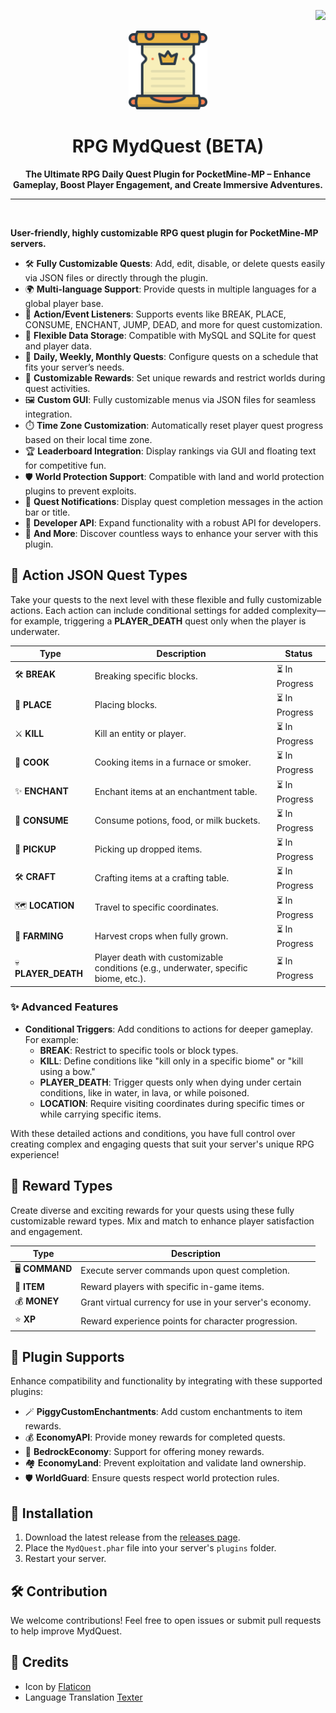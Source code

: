 <p align="right">
  <img src="https://raw.githubusercontent.com/angga7togk/PowerEssentials/refs/heads/main/img/indonesia.png" height="23px">
</p>

<p align="center">
  <a href="https://github.com/angga7togk/MydQuest">
    <img src="https://github.com/angga7togk/MydQuest/blob/master/icon.png?raw=true" width="25%">
  </a>
</p>

<h1 align="center">RPG MydQuest (BETA)</h1>
<p align="center"><strong>The Ultimate RPG Daily Quest Plugin for PocketMine-MP – Enhance Gameplay, Boost Player Engagement, and Create Immersive Adventures.</strong></p>

---

<br>

**User-friendly, highly customizable RPG quest plugin for PocketMine-MP servers.**

- 🛠️ **Fully Customizable Quests**: Add, edit, disable, or delete quests easily via JSON files or directly through the plugin.
- 🌍 **Multi-language Support**: Provide quests in multiple languages for a global player base.
- 🎯 **Action/Event Listeners**: Supports events like BREAK, PLACE, CONSUME, ENCHANT, JUMP, DEAD, and more for quest customization.
- 💾 **Flexible Data Storage**: Compatible with MySQL and SQLite for quest and player data.
- 📆 **Daily, Weekly, Monthly Quests**: Configure quests on a schedule that fits your server’s needs.
- 🎁 **Customizable Rewards**: Set unique rewards and restrict worlds during quest activities.
- 🖼️ **Custom GUI**: Fully customizable menus via JSON files for seamless integration.
- ⏱️ **Time Zone Customization**: Automatically reset player quest progress based on their local time zone.
- 🏆 **Leaderboard Integration**: Display rankings via GUI and floating text for competitive fun.
- 🛡️ **World Protection Support**: Compatible with land and world protection plugins to prevent exploits.
- 🔔 **Quest Notifications**: Display quest completion messages in the action bar or title.
- 🧩 **Developer API**: Expand functionality with a robust API for developers.
- 🚀 **And More**: Discover countless ways to enhance your server with this plugin.

## 🔨 **Action JSON Quest Types**

Take your quests to the next level with these flexible and fully customizable actions. Each action can include conditional settings for added complexity—for example, triggering a **PLAYER_DEATH** quest only when the player is underwater.

| **Type**            | **Description**                                                                     | **Status**     |
| ------------------- | ----------------------------------------------------------------------------------- | -------------- |
| 🛠️ **BREAK**        | Breaking specific blocks.                                                           | ⏳ In Progress |
| 🧱 **PLACE**        | Placing blocks.                                                                     | ⏳ In Progress |
| ⚔️ **KILL**         | Kill an entity or player.                                                           | ⏳ In Progress |
| 🍳 **COOK**         | Cooking items in a furnace or smoker.                                               | ⏳ In Progress |
| ✨ **ENCHANT**      | Enchant items at an enchantment table.                                              | ⏳ In Progress |
| 🥤 **CONSUME**      | Consume potions, food, or milk buckets.                                             | ⏳ In Progress |
| 🛒 **PICKUP**       | Picking up dropped items.                                                           | ⏳ In Progress |
| 🛠️ **CRAFT**        | Crafting items at a crafting table.                                                 | ⏳ In Progress |
| 🗺️ **LOCATION**     | Travel to specific coordinates.                                                     | ⏳ In Progress |
| 🌱 **FARMING**      | Harvest crops when fully grown.                                                     | ⏳ In Progress |
| 💀 **PLAYER_DEATH** | Player death with customizable conditions (e.g., underwater, specific biome, etc.). | ⏳ In Progress |

### ✨ **Advanced Features**

- **Conditional Triggers**: Add conditions to actions for deeper gameplay. For example:
  - **BREAK**: Restrict to specific tools or block types.
  - **KILL**: Define conditions like "kill only in a specific biome" or "kill using a bow."
  - **PLAYER_DEATH**: Trigger quests only when dying under certain conditions, like in water, in lava, or while poisoned.
  - **LOCATION**: Require visiting coordinates during specific times or while carrying specific items.

With these detailed actions and conditions, you have full control over creating complex and engaging quests that suit your server's unique RPG experience!

## 🎁 **Reward Types**

Create diverse and exciting rewards for your quests using these fully customizable reward types. Mix and match to enhance player satisfaction and engagement.

| **Type**       | **Description**                                          |
| -------------- | -------------------------------------------------------- |
| 🖥️ **COMMAND** | Execute server commands upon quest completion.           |
| 🎒 **ITEM**    | Reward players with specific in-game items.              |
| 💰 **MONEY**   | Grant virtual currency for use in your server's economy. |
| ⭐ **XP**      | Reward experience points for character progression.      |

## 🚀 **Plugin Supports**

Enhance compatibility and functionality by integrating with these supported plugins:

- 🪄 **PiggyCustomEnchantments**: Add custom enchantments to item rewards.
- 💰 **EconomyAPI**: Provide money rewards for completed quests.
- 🏦 **BedrockEconomy**: Support for offering money rewards.
- 🏘️ **EconomyLand**: Prevent exploitation and validate land ownership.
- 🛡️ **WorldGuard**: Ensure quests respect world protection rules.

## 📂 **Installation**

1. Download the latest release from the [releases page](https://github.com/angga7togk/MydQuest).
2. Place the `MydQuest.phar` file into your server's `plugins` folder.
3. Restart your server.

## 🛠️ **Contribution**

We welcome contributions! Feel free to open issues or submit pull requests to help improve MydQuest.

## 📜 **Credits**

- Icon by [Flaticon](https://www.flaticon.com/)
- Language Translation [Texter](https://github.com/fuyutsuki/Texter/blob/122f9b45a4896c51eb5b7f4fc0aa479ea0df56a7/src/jp/mcbe/fuyutsuki/Texter/i18n/TexterLang.php)
